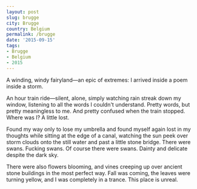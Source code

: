 ```yaml
---
layout: post
slug: brugge
city: Brugge
country: Belgium
permalink: /brugge
date: '2015-09-15'
tags:
- Brugge
- Belgium
- 2015
---
```


A winding, windy fairyland&mdash;an epic of extremes: I arrived inside a poem inside a storm.

An hour train ride&mdash;silent, alone, simply watching rain streak down my window, listening to all the words I couldn't understand. Pretty words, but pretty meaningless to me. And pretty confused when the train stopped. Where was I? A little lost.

Found my way only to lose my umbrella and found myself again lost in my thoughts while sitting at the edge of a canal, watching the sun peek over storm clouds onto the still water and past a little stone bridge. There were swans. Fucking swans. Of course there were swans. Dainty and delicate despite the dark sky.

There were also flowers blooming, and vines creeping up over ancient stone buildings in the most perfect way. Fall was coming, the leaves were turning yellow, and I was completely in a trance. This place is unreal.